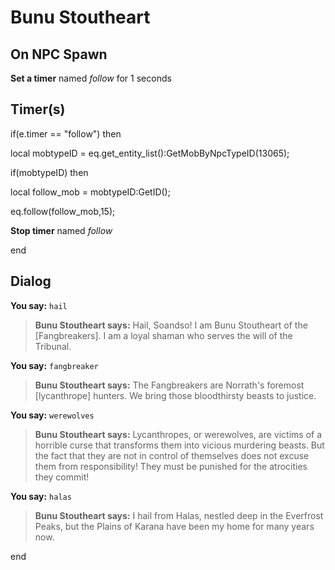 # Bunu Stoutheart


## On NPC Spawn

**Set a timer** named *follow* for 1 seconds


## Timer(s)

if(e.timer == "follow") then


local mobtypeID =  eq.get_entity_list():GetMobByNpcTypeID(13065);





if(mobtypeID) then



local follow_mob = mobtypeID:GetID();



eq.follow(follow_mob,15);



**Stop timer** named *follow*

end



## Dialog

**You say:** `hail`



>**Bunu Stoutheart says:** Hail, Soandso!  I am Bunu Stoutheart of the [Fangbreakers].  I am a loyal shaman who serves the will of the Tribunal.

**You say:** `fangbreaker`



>**Bunu Stoutheart says:** The Fangbreakers are Norrath's foremost [lycanthrope] hunters.  We bring those bloodthirsty beasts to justice.

**You say:** `werewolves`



>**Bunu Stoutheart says:** Lycanthropes, or werewolves, are victims of a horrible curse that transforms them into vicious murdering beasts.  But the fact that they are not in control of themselves does not excuse them from responsibility! They must be punished for the atrocities they commit!

**You say:** `halas`



>**Bunu Stoutheart says:** I hail from Halas, nestled deep in the Everfrost Peaks, but the Plains of Karana have been my home for many years now.

end
